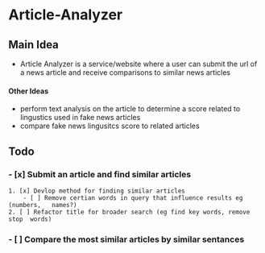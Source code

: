 # Article-Analyzer

## Main Idea

- Article Analyzer is a service/website where a user can submit
 the url of a news article and receive comparisons to similar news 
 articles 

#### Other Ideas
- perform text analysis on the article to determine a score related to lingustics used in fake news articles
- compare fake news lingusitcs score to related articles 

## Todo

### - [x] Submit an article and find similar articles
    1. [x] Devlop method for finding similar articles
        - [ ] Remove certian words in query that influence results eg (numbers,   names?)
    2. [ ] Refactor title for broader search (eg find key words, remove stop  words)
### - [ ] Compare the most similar articles by similar sentances

